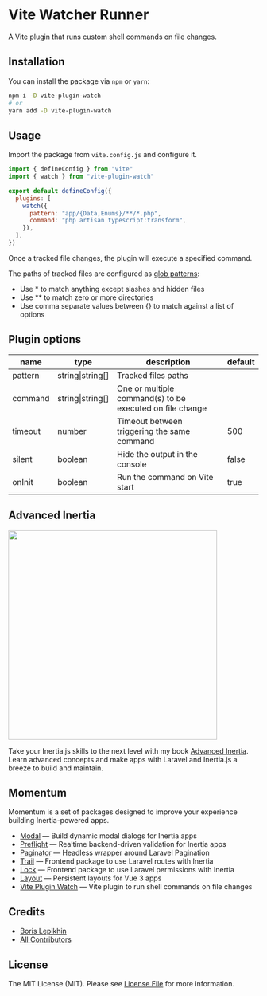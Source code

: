 # Vite Watcher Runner

A Vite plugin that runs custom shell commands on file changes.

## Installation

You can install the package via `npm` or `yarn`:

```bash
npm i -D vite-plugin-watch
# or
yarn add -D vite-plugin-watch
```

## Usage

Import the package from `vite.config.js` and configure it.

```js
import { defineConfig } from "vite"
import { watch } from "vite-plugin-watch"

export default defineConfig({
  plugins: [ 
    watch({
      pattern: "app/{Data,Enums}/**/*.php",
      command: "php artisan typescript:transform",
    }),
  ],
})
```

Once a tracked file changes, the plugin will execute a specified command.

The paths of tracked files are configured as [glob patterns](<https://en.wikipedia.org/wiki/Glob_(programming)>):

- Use \* to match anything except slashes and hidden files
- Use \*\* to match zero or more directories
- Use comma separate values between {} to match against a list of options

## Plugin options

| name    | type             | description                                              | default |
| ------- | ---------------- | -------------------------------------------------------- | ------- |
| pattern | string\|string[] | Tracked files paths                                      |         |
| command | string\|string[] | One or multiple command(s) to be executed on file change |         |
| timeout | number           | Timeout between triggering the same command              | 500     |
| silent  | boolean          | Hide the output in the console                           | false   |
| onInit  | boolean          | Run the command on Vite start                            | true    |

## Advanced Inertia

[<img src="https://advanced-inertia.com/og.png" width="420px" />](https://advanced-inertia.com)

Take your Inertia.js skills to the next level with my book [Advanced Inertia](https://advanced-inertia.com/).
Learn advanced concepts and make apps with Laravel and Inertia.js a breeze to build and maintain.

## Momentum

Momentum is a set of packages designed to improve your experience building Inertia-powered apps.

- [Modal](https://github.com/lepikhinb/momentum-modal) — Build dynamic modal dialogs for Inertia apps
- [Preflight](https://github.com/lepikhinb/momentum-preflight) — Realtime backend-driven validation for Inertia apps
- [Paginator](https://github.com/lepikhinb/momentum-paginator) — Headless wrapper around Laravel Pagination
- [Trail](https://github.com/lepikhinb/momentum-trail) — Frontend package to use Laravel routes with Inertia
- [Lock](https://github.com/lepikhinb/momentum-lock) — Frontend package to use Laravel permissions with Inertia
- [Layout](https://github.com/lepikhinb/momentum-layout) — Persistent layouts for Vue 3 apps
- [Vite Plugin Watch](https://github.com/lepikhinb/vite-plugin-watch) — Vite plugin to run shell commands on file changes

## Credits

- [Boris Lepikhin](https://twitter.com/lepikhinb)
- [All Contributors](../../contributors)

## License

The MIT License (MIT). Please see [License File](LICENSE.md) for more information.
